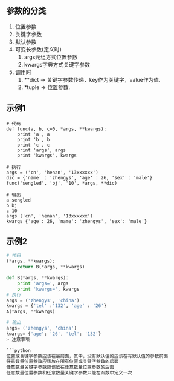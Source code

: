 ## 参数的分类  
1. 位置参数
2. 关键字参数
3. 默认参数
4. 可变长参数(定义时)
    1. args元组方式位置参数
    2. kwargs字典方式关键字参数
5. 调用时
    1. \*\*dict -> 关键字参数传递，key作为关键字，value作为值.
    2. \*tuple -> 位置参数.

## 示例1 
```
# 代码
def func(a, b, c=0, *args, **kwargs):
    print 'a', a
    print 'b', b
    print 'c', c
    print 'args', args
    print 'kwargs', kwargs

# 执行
args = ('cn', 'henan', '13xxxxxx')
dic = {'name' : 'zhengys', 'age' : 26, 'sex' : 'male'}
func('sengled', 'bj', '10', *args, **dic)

# 输出
a sengled
b bj
c 10
args ('cn', 'henan', '13xxxxxx')
kwargs {'age': 26, 'name': 'zhengys', 'sex': 'male'}
```

## 示例2
```python
# 代码
(*args, **kwargs):
    return B(*args, **kwargs)

def B(*args, **kwargs):
    print 'args=', args
    print 'kwargs=', kwargs
# 执行
args = ('zhengys', 'china')
kwargs = {'tel' :'132', 'age' : '26'}
A(*args, **kwargs)

# 输出
args= ('zhengys', 'china')
kwargs= {'age': '26', 'tel': '132'}
> 注意事项

```python
位置或关键字参数应该在最前面，其中，没有默认值的应该在有默认值的参数前面
任意数量位置参数应该放在所有位置或关键字参数的后面
任意数量关键字参数应该放在任意数量位置参数的后面
任意数量位置参数和任意数量关键字参数只能在函数中定义一次
```
